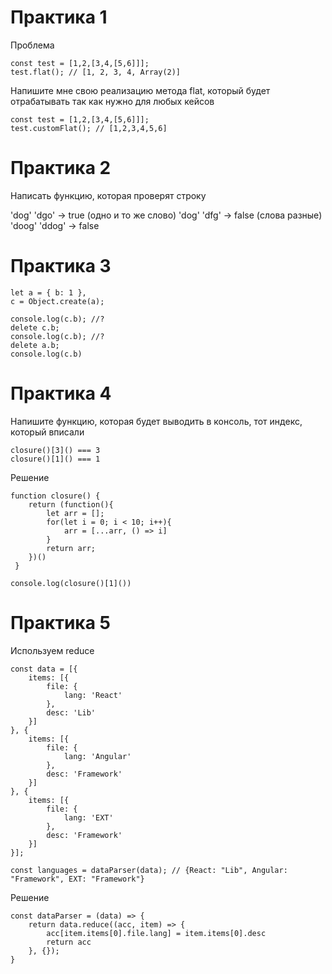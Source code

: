 # Практика 1

Проблема

```
const test = [1,2,[3,4,[5,6]]];
test.flat(); // [1, 2, 3, 4, Array(2)]

```

Напишите мне свою реализацию метода flat, который будет отрабатывать так как нужно для любых кейсов

```
const test = [1,2,[3,4,[5,6]]];
test.customFlat(); // [1,2,3,4,5,6]

```
# Практика 2

Написать функцию, которая проверят строку

'dog' 'dgo' -> true (одно и то же слово)
'dog' 'dfg' -> false (слова разные)
'doog' 'ddog' -> false


# Практика 3 

```
let a = { b: 1 },
c = Object.create(а);
  
console.log(c.b); //?
delete с.b;
сonsole.log(c.b); //?
delete a.b;
сonsole.log(с.b)

```


# Практика 4 

Напишите функцию, которая будет выводить в консоль, тот индекс, который вписали


```
closure()[3]() === 3
closure()[1]() === 1

```







Решение

```
function closure() {
    return (function(){
        let arr = [];
        for(let i = 0; i < 10; i++){
            arr = [...arr, () => i] 
        }
        return arr;
    })()
 } 

console.log(closure()[1]())

```

# Практика 5

Используем reduce

```
const data = [{
    items: [{
        file: {
            lang: 'React'
        },
        desc: 'Lib'
    }]
}, {
    items: [{
        file: {
            lang: 'Angular'
        },
        desc: 'Framework'
    }]
}, {
    items: [{
        file: {
            lang: 'EXT'
        },
        desc: 'Framework'
    }]
}];

const languages = dataParser(data); // {React: "Lib", Angular: "Framework", EXT: "Framework"}

```






Решение

```
const dataParser = (data) => {
    return data.reduce((acc, item) => {
        acc[item.items[0].file.lang] = item.items[0].desc
        return acc
    }, {});
}


```
